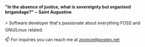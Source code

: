 #### "In the absence of justice, what is sovereignty but organised brigandage?" ~ Saint Augustine
⚡ Software developer that's passionate about everything FOSS and GNU/Linux related.

📫 For inquiries you can reach me at zponce@posteo.net

<!--
**pontius-varo/pontius-varo** is a ✨ _special_ ✨ repository because its `README.md` (this file) appears on your GitHub profile.

Here are some ideas to get you started:

- 🔭 I’m currently working on ...
- 🌱 I’m currently learning ...
- 👯 I’m looking to collaborate on ...
- 🤔 I’m looking for help with ...
- 💬 Ask me about ...
- 📫 How to reach me: ...
- 😄 Pronouns: ...
- ⚡ Fun fact: ...
-->
